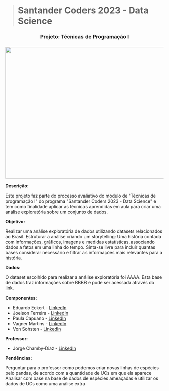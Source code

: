 >  # Santander Coders 2023 - Data Science

 

<center><h3>Projeto: Técnicas de Programação I<h3></center>



<p align="center">
  <img width="720" height="420" src="https://i0.wp.com/jornal.usp.br/wp-content/uploads/2019/09/20190920_00_biodiversidade3.jpg?fit=800%2C420&ssl=1">
</p>

**Descrição:**<br>

Este projeto faz parte do processo avaliativo do módulo de "Técnicas de programação I" do programa "Santander Coders 2023 - Data Science" e tem como finalidade aplicar as técnicas aprendidas em aula para criar uma análise exploratória sobre um conjunto de dados.

  

**Objetivo:**<br>

Realizar uma análise exploratória de dados utilizando datasets relacionados ao Brasil. Estruturar a análise criando um storytelling: Uma história contada com informações, gráficos, imagens e medidas estatísticas, associando dados a fatos em uma linha do tempo. Sinta-se livre para incluir quantas bases considerar necessário e filtrar as informações mais relevantes para a história.

  

**Dados:**<br>

O dataset escolhido para realizar a análise exploratória foi AAAA. Esta base de dados traz informações sobre BBBB e pode ser acessada através do [link](https://dados.gov.br/dados/conjuntos-dados/monitoramento-da-biodiversidade-em-unidades-de-conservacao-federais).


**Componentes:**<br>

- Eduardo Eckert - <a href="https://www.linkedin.com/in/eduardo-eckert/" target="_blank">LinkedIn</a>
- Joelson Ferreira - <a href="https://www.linkedin.com/in/joelsons/" target="_blank">LinkedIn</a>
- Paula Capuano - <a href="https://www.linkedin.com/in/paulacapuano/" target="_blank">LinkedIn</a>
- Vagner Martins - <a href="https://www.linkedin.com/in/vagner-martins/" target="_blank">LinkedIn</a>
- Von Sohsten - <a href="https://www.linkedin.com/in/joelsons/" target="_blank">LinkedIn</a>
  
**Professor:**<br>

- Jorge Chamby-Diaz - [LinkedIn](https://www.linkedin.com/in/jchambyd/)
    
**Pendências:**<br>

Perguntar para o professor como podemos criar novas linhas de espécies pelo pandas, de acordo com a quantidade de UCs em que ela aparece
Analisar com base na base de dados de espécies ameaçadas e utilizar os dados de UCs como uma análise extra

